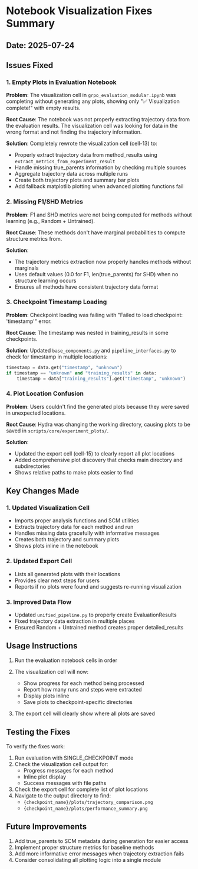 # Notebook Visualization Fixes Summary

## Date: 2025-07-24

## Issues Fixed

### 1. Empty Plots in Evaluation Notebook
**Problem**: The visualization cell in `grpo_evaluation_modular.ipynb` was completing without generating any plots, showing only "✅ Visualization complete!" with empty results.

**Root Cause**: The notebook was not properly extracting trajectory data from the evaluation results. The visualization cell was looking for data in the wrong format and not finding the trajectory information.

**Solution**: Completely rewrote the visualization cell (cell-13) to:
- Properly extract trajectory data from method_results using `extract_metrics_from_experiment_result`
- Handle missing true_parents information by checking multiple sources
- Aggregate trajectory data across multiple runs
- Create both trajectory plots and summary bar plots
- Add fallback matplotlib plotting when advanced plotting functions fail

### 2. Missing F1/SHD Metrics
**Problem**: F1 and SHD metrics were not being computed for methods without learning (e.g., Random + Untrained).

**Root Cause**: These methods don't have marginal probabilities to compute structure metrics from.

**Solution**: 
- The trajectory metrics extraction now properly handles methods without marginals
- Uses default values (0.0 for F1, len(true_parents) for SHD) when no structure learning occurs
- Ensures all methods have consistent trajectory data format

### 3. Checkpoint Timestamp Loading
**Problem**: Checkpoint loading was failing with "Failed to load checkpoint: 'timestamp'" error.

**Root Cause**: The timestamp was nested in training_results in some checkpoints.

**Solution**: Updated `base_components.py` and `pipeline_interfaces.py` to check for timestamp in multiple locations:
```python
timestamp = data.get("timestamp", "unknown")
if timestamp == "unknown" and "training_results" in data:
    timestamp = data["training_results"].get("timestamp", "unknown")
```

### 4. Plot Location Confusion
**Problem**: Users couldn't find the generated plots because they were saved in unexpected locations.

**Root Cause**: Hydra was changing the working directory, causing plots to be saved in `scripts/core/experiment_plots/`.

**Solution**: 
- Updated the export cell (cell-15) to clearly report all plot locations
- Added comprehensive plot discovery that checks main directory and subdirectories
- Shows relative paths to make plots easier to find

## Key Changes Made

### 1. Updated Visualization Cell
- Imports proper analysis functions and SCM utilities
- Extracts trajectory data for each method and run
- Handles missing data gracefully with informative messages
- Creates both trajectory and summary plots
- Shows plots inline in the notebook

### 2. Updated Export Cell  
- Lists all generated plots with their locations
- Provides clear next steps for users
- Reports if no plots were found and suggests re-running visualization

### 3. Improved Data Flow
- Updated `unified_pipeline.py` to properly create EvaluationResults
- Fixed trajectory data extraction in multiple places
- Ensured Random + Untrained method creates proper detailed_results

## Usage Instructions

1. Run the evaluation notebook cells in order
2. The visualization cell will now:
   - Show progress for each method being processed
   - Report how many runs and steps were extracted
   - Display plots inline
   - Save plots to checkpoint-specific directories

3. The export cell will clearly show where all plots are saved

## Testing the Fixes

To verify the fixes work:

1. Run evaluation with SINGLE_CHECKPOINT mode
2. Check the visualization cell output for:
   - Progress messages for each method
   - Inline plot display
   - Success messages with file paths
3. Check the export cell for complete list of plot locations
4. Navigate to the output directory to find:
   - `{checkpoint_name}/plots/trajectory_comparison.png`
   - `{checkpoint_name}/plots/performance_summary.png`

## Future Improvements

1. Add true_parents to SCM metadata during generation for easier access
2. Implement proper structure metrics for baseline methods
3. Add more informative error messages when trajectory extraction fails
4. Consider consolidating all plotting logic into a single module